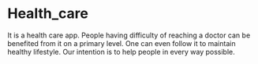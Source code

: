 # Health_care 
It is a health care app. People having difficulty of reaching a doctor can be benefited from it on a primary level. One can even follow it to maintain healthy lifestyle. Our intention is to help people in every way possible.
